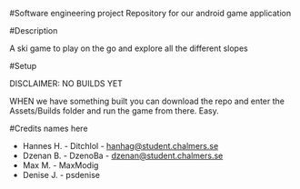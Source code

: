 #Software engineering project
Repository for our android game application

#Description

A ski game to play on the go and explore all the different slopes

#Setup

DISCLAIMER: NO BUILDS YET

WHEN we have something built you can download the repo and enter the Assets/Builds folder and run the game from there. Easy.

#Credits
names here
* Hannes H. - Ditchlol - hanhag@student.chalmers.se
* Dzenan B. - DzenoBa  - dzenan@student.chalmers.se
* Max M.    - MaxModig
* Denise J. - psdenise
